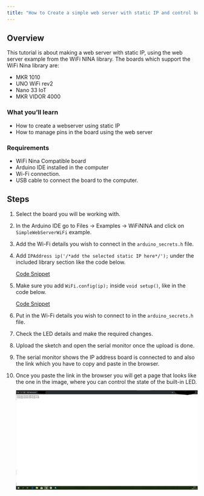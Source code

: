 ```yaml
---
title: "How to Create a simple web server with static IP and control builtinLED using WiFiNINA library"
---
```


## Overview

This tutorial is about making a web server with static IP, using the web server example from the WiFi NINA library. The boards which support the WiFi Nina library are:

* MKR 1010
* UNO WiFi rev2
* Nano 33 IoT
* MKR VIDOR 4000

### What you’ll learn

* How to create a webserver using static IP
* How to manage pins in the board using the web server

### Requirements

* WiFi Nina Compatible board
* Arduino IDE installed in the computer
* Wi-Fi connection.
* USB cable to connect the board to the computer.

## Steps

01. Select the board you will be working with.

02. In the Arduino IDE go to Files → Examples → WiFiNINA and click on `SimpleWebServerWiFi` example.

03. Add the Wi-Fi details you wish to connect in the `arduino_secrets.h` file.

04. Add `IPAddress ip('/*add the selected static IP here*/');` under the included library section like the code below.

    [Code Snippet](https://create.arduino.cc/editor/jojobaa/473fd181-12a3-4d42-bb56-c6adc385f457/preview?embed&snippet=L23-L34#L26)

05. Make sure you add `WiFi.config(ip);` inside `void setup()`, like in the code below.

    [Code Snippet](https://create.arduino.cc/editor/jojobaa/473fd181-12a3-4d42-bb56-c6adc385f457/preview?embed&snippet=L35-L52#L46)

06. Put in the Wi-Fi details you wish to connect to in the `arduino_secrets.h` file.

07. Check the LED details and make the required changes.

08. Upload the sketch and open the serial monitor once the upload is done.

09. The serial monitor shows the IP address board is connected to and also the link which you have to copy and paste in the browser.

10. Once you paste the link in the browser you will get a page that looks like the one in the image, where you can control the state of the built-in LED.

    ![Page with hypertext for controlling the state of the built-in LED](img/NinaStaticIP.png)
